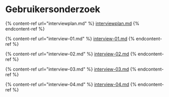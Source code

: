 # Gebruikersonderzoek

{% content-ref url="interviewplan.md" %}
[interviewplan.md](interviewplan.md)
{% endcontent-ref %}

{% content-ref url="interview-01.md" %}
[interview-01.md](interview-01.md)
{% endcontent-ref %}

{% content-ref url="interview-02.md" %}
[interview-02.md](interview-02.md)
{% endcontent-ref %}

{% content-ref url="interview-03.md" %}
[interview-03.md](interview-03.md)
{% endcontent-ref %}

{% content-ref url="interview-04.md" %}
[interview-04.md](interview-04.md)
{% endcontent-ref %}
